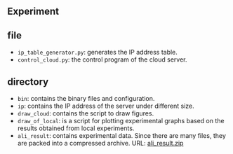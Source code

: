 

## Experiment

## file
- `ip_table_generator.py`: generates the IP address table.
- `control_cloud.py`: the control program of the cloud server.

## directory
- `bin`: contains the binary files and configuration.
- `ip`: contains the IP address of the server under different size.
- `draw_cloud`: contains the script to draw figures.
- `draw_of_local`: is a script for plotting experimental graphs based on the results obtained from local experiments.
- `ali_result`: contains experimental data. Since there are many files, they are packed into a compressed archive. URL: [ali_result.zip](https://drive.google.com/file/d/1PuqvrviE9m8Kz-y5-H5CNMKUNfuPzhFl/view?usp=sharing)




